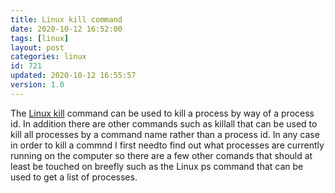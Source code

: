 ```yaml
---
title: Linux kill command
date: 2020-10-12 16:52:00
tags: [linux]
layout: post
categories: linux
id: 721
updated: 2020-10-12 16:55:57
version: 1.0
---
```


The [Linux kill](https://www.linux.com/training-tutorials/how-kill-process-command-line/) command can be used to kill a process by way of a process id. In addition there are other commands such as killall that can be used to kill all processes by a command name rather than a process id. In any case in order to kill a commnd I first needto find out what processes are currently running on the computer so there are a few other comands that should at least be touched on breefly such as the Linux ps command that can be used to get a list of processes.

<!-- more -->
